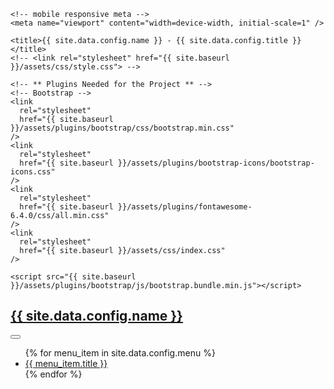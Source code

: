 <!DOCTYPE html>
<!--[if lt IE 7]>      <html class="no-js lt-ie9 lt-ie8 lt-ie7"> <![endif]-->
<!--[if IE 7]>         <html class="no-js lt-ie9 lt-ie8"> <![endif]-->
<!--[if IE 8]>         <html class="no-js lt-ie9"> <![endif]-->
<!--[if gt IE 8]><!-->
<html class="no-js">
  <!--<![endif]-->

  <head>
    <!-- META -->
    <meta http-equiv="content-type" content="text/html; charset=UTF-8" />
    <meta name="description" content="{{ site.data.config.name }}" />
    <meta charset="UTF-8" />

    <!-- mobile responsive meta -->
    <meta name="viewport" content="width=device-width, initial-scale=1" />

    <title>{{ site.data.config.name }} - {{ site.data.config.title }}</title>
    <!-- <link rel="stylesheet" href="{{ site.baseurl }}/assets/css/style.css"> -->

    <!-- ** Plugins Needed for the Project ** -->
    <!-- Bootstrap -->
    <link
      rel="stylesheet"
      href="{{ site.baseurl }}/assets/plugins/bootstrap/css/bootstrap.min.css"
    />
    <link
      rel="stylesheet"
      href="{{ site.baseurl }}/assets/plugins/bootstrap-icons/bootstrap-icons.css"
    />
    <link
      rel="stylesheet"
      href="{{ site.baseurl }}/assets/plugins/fontawesome-6.4.0/css/all.min.css"
    />
    <link
      rel="stylesheet"
      href="{{ site.baseurl }}/assets/css/index.css"
    />

    <script src="{{ site.baseurl }}/assets/plugins/bootstrap/js/bootstrap.bundle.min.js"></script>

  </head>

  <body>
    <!-- ======= Top Bar ======= -->
    <section id="topbar" class="d-flex align-items-center">
      <div class="container d-flex justify-content-center justify-content-md-between">
        <div class="contact-info d-flex align-items-center">
        </div>
      </div>
    </section>
    <nav class="navbar navbar-expand-lg bg-light">
      <div class="container d-flex justify-content-left justify-content-md-between">
        <h1 class="logo">
          <a class="navbar-brand" href="{{ site.baseurl }}/">
          {{ site.data.config.name }}
          </a>
        </h1>
        <button class="navbar-toggler" type="button" data-bs-toggle="collapse" data-bs-target="#navbarSupportedContent" aria-controls="navbarSupportedContent" aria-expanded="false" aria-label="Toggle navigation">
          <span class="navbar-toggler-icon"></span>
        </button>
        <div class="collapse navbar-collapse justify-content-end" id="navbarSupportedContent">
          <ul>
          {% for menu_item in site.data.config.menu %}
            <li>
              <a
                class="nav-link scrollto"
                href="{{ site.baseurl }}{{ menu_item.link }}"
              >{{ menu_item.title }}</a>
            </li>
            {% endfor %}
          </ul>
        </div>
      </div>
    </nav>
